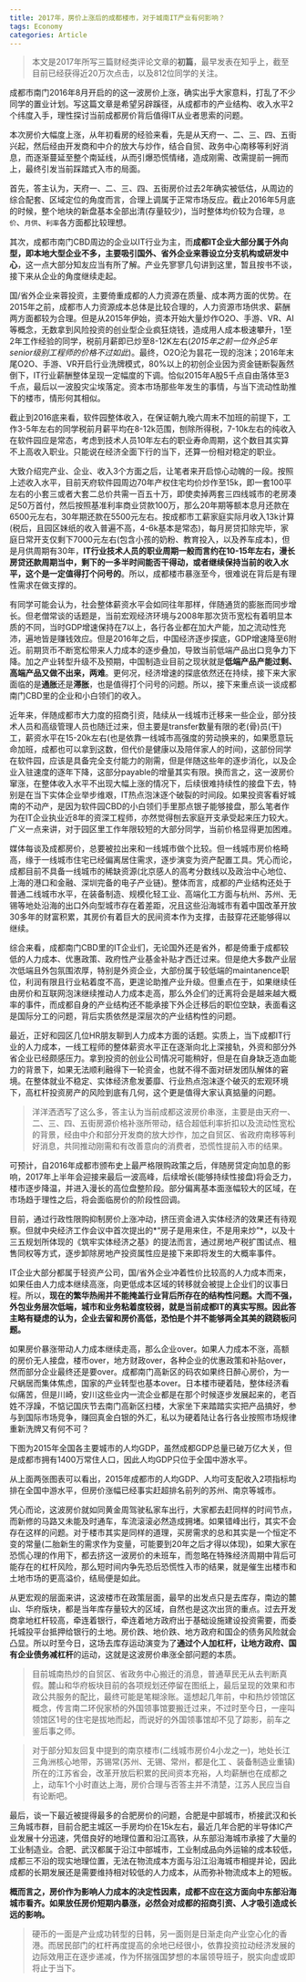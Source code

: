 ```yaml
---
title: 2017年，房价上涨后的成都楼市，对于城南IT产业有何影响？
tags: Economy
categories: Article
---
```


> 本文是2017年所写三篇财经类评论文章的**初篇**，最早发表在知乎上，截至目前已经获得近20万次点击，以及812位同学的关注。

成都市南门2016年8月开启的的这一波房价上涨，确实出乎大家意料，打乱了不少同学的置业计划。写这篇文章是希望另辟蹊径，从成都市的产业结构、收入水平2个纬度入手，理性探讨当前成都房价背后值得IT从业者思索的问题。

本次房价大幅度上涨，从年初看房的经验来看，先是从天府一、二、三、四、五街兴起，然后经由开发商和中介的放大与炒作，结合自贸、政务中心南移等利好消息，而逐渐蔓延至整个南延线，从而引爆恐慌情绪，造成刚需、改需提前一拥而上，最终引发当前踩踏式入市的局面。

首先，答主认为，天府一、二、三、四、五街房价过去2年确实被低估，从周边的综合配套、区域定位的角度而言，合理上调属于正常市场反应。截止2016年5月底的时候，整个地块的新盘基本全部出清(存量较少)，当时整体均价较为合理，`总价`、`月供`、`利率`各方面都比较理想。

其次，成都市南门CBD周边的企业以IT行业为主，而**成都IT企业大部分属于外向型，即本地大型企业不多，主要吸引国外、省外企业来蓉设立分支机构或研发中心**，这一点大部分知友应当有所了解。产业先寥寥几句讲到这里，暂且按书不谈，接下来从企业的角度继续走起。

国/省外企业来蓉投资，主要倚重成都的人力资源在质量、成本两方面的优势。在2015年之前，成都市人力资源成本总体是比较合理的，人力资源市场供求、薪酬两方面都较为合理。但是从2015年伊始，资本开始大量炒作O2O、手游、VR、AI等概念，无数拿到风险投资的创业型企业疯狂烧钱，造成用人成本极速攀升，1至2年工作经验的同学，税前月薪即已炒至8-12K左右(*2015年之前一位外企5年senior级别工程师的价格不过如此*)。最终，O2O沦为昙花一现的泡沫；2016年末尾O2O、手游、VR开启行业洗牌模式，80%以上的初创企业因为资金链断裂轰然倒下，IT行业薪酬整体呈现一定幅度的下调。恰似2015年A股5千点自由落体至3千点，最后以一波股灾尘埃落定。资本市场那些年发生的事情，与当下流动性助推下的楼市，情形何其相似。

截止到2016底来看，软件园整体收入，在保证朝九晚六周末不加班的前提下，工作3-5年左右的同学税前月薪平均在8-12k范围，刨除所得税，7-10k左右的纯收入在软件园应是常态，考虑到技术人员10年左右的职业寿命周期，这个数目其实算不上高收入职业。只能说在经济全面下行的当下，还算一份相对稳定的职业。

大致介绍完产业、企业、收入3个方面之后，让笔者来开启惊心动魄的一段。按照上述收入水平，目前天府软件园周边70年产权住宅均价炒作至15k，即一套100平左右的小套三或者大套二总价共需一百五十万，即使卖掉两套三四线城市的老房凑足50万首付，然后按照基准利率商业贷款100万，那么20年期等额本息月还款在6500元左右，30年期还款在5500元左右。按成都市工薪家庭实际月收入13k计算(税后，且园区妹纸的收入普遍不高，4-6k基本是常态)，每月房贷扣除完毕，家庭日常开支仅剩下7000元左右(包含小孩的奶粉、教育投入，以及养车成本)，但是月供周期有30年，**IT行业技术人员的职业周期一般而言约在10-15年左右，漫长房贷还款周期当中，剩下的一多半时间能否干得动，或者继续保持当前的收入水平，这个是一定值得打个问号的**。所以，成都楼市暴涨至今，很难说在背后是有理性需求在做支撑的。

有同学可能会认为，社会整体薪资水平会如同往年那样，伴随通货的膨胀而同步增长。但老僧常谈的话题是，当前宏观经济环境与2008年那次货币宽松有着明显本质的不同，当时GDP增速保持在7以上，各行各业都在加大产能，加之流动性充沛，遍地皆是赚钱效应。但是2016年之后，中国经济逐步探底，GDP增速降至6附近。前期货币不断宽松带来人力成本的逐步叠加，导致当前低端产品出口竞争力下降。加之产业转型升级不及预期，中国制造业目前之现状就是**低端产品产能过剩、高端产品又做不出来，两难**。更何况，经济增速的探底依然还在持续，接下来大家面临的是**通胀**还是**滞胀**，也是值得打个问号的问题。所以，接下来重点谈一谈成都南门CBD里的企业和小白领们的收入。

近年来，伴随成都市大力度的招商引资，陆续从一线城市迁移来一些企业，部分技术人员和高级管理人员也随迁过来，但主要是transfer数量有限的老(骨)员(干)工，薪资水平在15-20k左右(也是依靠一线城市高强度的劳动换来的，如果愿意玩命加班，成都也可以拿到这数，但代价是健康以及陪伴家人的时间)，这部份同学在软件园，应该是具备完全支付能力的刚需，但是伴随这些年的逐步消化，以及企业入驻速度的逐年下降，这部分payable的增量其实有限。换而言之，这一波房价窜涨，在整体收入水平不出现大幅上涨的情况下，后续很难持续性的接盘下去，特别是在当下实体企业举步维艰，IT热点泡沫逐个破裂的时间段。如果投资客看好城南的不动产，是因为软件园CBD的小白领们手里那点银子能够接盘，那么笔者作为在IT企业执业近8年的资深工程师，亦然觉得刨去家庭开支承受起来压力较大。广义一点来讲，对于园区里工作年限较短的大部分同学，当前价格显得更加困难。

媒体每谈及成都房价，总要被拉出来和一线城市做个比较。但一线城市房价格畸高，缘于一线城市住宅已经偏离居住需求，逐步演变为资产配置工具。凭心而论，成都目前不具备一线城市的稀缺资源(北京感人的高考分数线以及政治中心地位、上海的港口和金融、深圳完备的电子产业链)。整体而言，成都的产业结构还处于普通二线城市水平，在装备制造、规模化轻工业、高端化工方面与杭州、苏州、无锡等地处沿海的出口外向型城市存在着差距，况且这些沿海城市有着中国改革开放30多年的财富积累，其房价有着巨大的民间资本作为支撑，击鼓穿花还能够得以继续。

综合来看，成都南门CBD里的IT企业们，无论国外还是省外，都是倚重于成都较低的人力成本、优惠政策、政府性产业基金补贴才西迁过来。但是绝大多数产业层次低端且外包氛围浓厚，特别是外资企业，大部份属于较低端的maintanence职位，利润有限且行业粘着度不高，更遑论助推产业升级。但重点在于，如果继续任由房价和互联网泡沫继续推动人力成本走高，那么外企们的迁离将会是越来越大概率的事件，而成都自身的产业结构还不能承接下外企迁移后的职位空缺，表面看这是国际分工的问题，背后实质依然是深层次的产业结构性的问题。

最近，正好和园区几位HR朋友聊到人力成本方面的话题。实质上，当下成都IT行业的人力成本，一线工程师的整体薪资水平正在逐渐向北上深接轨，外资和部分外省企业已经颇感压力。拿到投资的创业公司情况可能稍好，但是在自身缺乏造血能力的背景下，如果无法顺利融得下一轮资金，也就不得不面对研发团队解体的窘境。在整体就业不稳定、实体经济愈发萎靡、行业热点泡沫逐个破灭的宏观环境下，高杠杆投资房产的风险到底有几何，这个更是值得大家认真掂量的问题。

> 洋洋洒洒写了这么多，答主认为当前成都这波房价串涨，主要是由天府一、二、三、四、五街房源价格补涨所带动，结合超低利率折扣以及流动性宽松的背景，经由中介和部分开发商的放大炒作，加之自贸区、省政府南移等利好消息，共同推动刚需和有改善意向的消费者，恐慌性提前入市的结果。

可预计，自2016年成都市颁布史上最严格限购政策之后，伴随房贷定向加息的影响，2017年上半年会迎接来最后一波高峰，后续增长(能够持续性接盘)将会乏力，楼市逐步降温，并进入漫长的高位盘整阶段。部分偏离基本面涨幅较大的区域，在市场趋于理性之后，将会面临房价的阶段性回调。

目前，通过行政性限购抑制房价上涨冲动，挤压资金进入实体经济的效果还有待观察。但就中央经济工作会议中首次提出的*“房子是用来住，不是用来炒”*，以及十三五规划所体现的《筑牢实体经济之基》的提法而言，通过房地产税扩围试点、租售同权等方式，逐步卸除房地产投资属性应是接下来即将发生的大概率事件。

IT企业大部分都属于轻资产公司，国/省外企业冲着性价比较高的人力成本而来，如果任由人力成本继续高涨，向更低成本区域的转移就会被提上企业们的议事日程。所以，**现在的繁华热闹并不能掩盖行业背后所存在的结构性问题。大而不强，外包业务层次低端，城市和业务粘着度较弱，就是当前成都IT的真实写照。因此答主略有疑虑的认为，企业去留和房价高低，恐怕是个并不能够两全其美的跷跷板问题。**

如果房价暴涨带动人力成本继续走高，那么企业over。如果人力成本不涨，高额的房价无人接盘，楼市over，地方财政over，各种企业的优惠政策和补贴over，然而部分企业最终还是要over。成都南门高新区的码农如果终日醉心房价，为一尺蜗居而集体焦虑，国家的产业转型也基本over。日本楼市硬着陆，整体经济看似痛苦，但是川崎，安川这些业内一流企业都是在那个时候逐步发展起来的，老百姓不浮躁，不惦记国庆节去南门高新区扫楼，大家坐下来踏踏实实把产品搞好，参与到国际市场竞争，赚回真金白银的外汇，私以为硬着陆让各行各业按照市场规律重新洗牌又有何不可？


下图为2015年全国各主要城市的人均GDP，虽然成都GDP总量已破万亿大关，但是成都市拥有1400万常住人口，因此人均GDP只位于全国中游水平。


从上面两张图表可以看出，2015年成都市的人均GDP、人均可支配收入2项指标均排在全国中游水平，但房价涨幅已经事实赶超排名前列的苏州、南京等城市。

凭心而论，这波房价就如同黄金周驾驶私家车出行，大家都去赶同样的时间节点，而新修的马路又未能及时通车，车流滚滚必然造成拥堵。如果错峰出行，其实不会存在这样的问题。对于楼市其实是同样的道理，买房需求的总和其实是一个恒定不变的常量(二胎新生的需求作为变量，可能要到20年之后才得以体现)，如果大家在恐慌心理的作用下，都去挤这一波房价的未班车，而忽略在特殊经济周期中背后可能存在的杠杆风险，那么短时间内争先恐后恐慌性入市的结果，就是催生出楼市和土地市场的更高溢价，结局便是如此。

从更宏观的层面来讲，这波楼市在政策层面，最早的出发点只是去库存，南边的麓山、华府版块，都是当年库存量较大的区域，自然也是这次出货的重点。过去开发商拿地杠杆较高，牵连着银行，牵连着地方政府出于基础设施建设投资需要，而委托城投平台抵押给银行的土地。房价跌、地价跌、地方政府和国企的债务风险就会凸显。所以时至今日，这场去库存运动演变为了**通过个人加杠杆，让地方政府、国有企业债务减杠杆**的运动，这就是这波房价串涨全部问题的本质。

> 目前城南热炒的自贸区、省政务中心搬迁的消息，普通草民无从去判断真假。麓山和华府板块目前的各项规划还停留在图纸上，最后呈现的效果和市政公共服务的配比，最终可能是笔糊涂账。遥想起几年前，中和热炒领馆区概念，传言南二环倪家桥的外国领事馆要搬迁过来，不过时至今日，一座叫领馆区1号的住宅是拔地而起，而说好的外国领事馆却不见了踪影，前车之鉴后事之师。

> 对于部分知友回复中提到的南京楼市(二线城市房价4小龙之一)，地处长江三角洲核心地带，苏锡常(苏州、无锡、常州，都是化工 、装备制造业重镇)所在的江苏省会，改革开放后积累的民间资本充裕，人均薪酬也在成都之上，动车1个小时直达上海，房价合理与否答主并不清楚，江苏人民应当自有论断吧。

最后，谈一下最近被提得最多的合肥房价的问题，合肥是中部城市，桥接武汉和长三角城市群，目前合肥主城区一手房均价在15k左右，最近几年合肥的半导体IC产业发展十分迅速，凭借良好的地理位置和沿江高铁，从东部沿海城市承接了大量的工业制造业。合肥、武汉都属于沿江中部城市，工业制成品向外运输的成本较低，成都三不沿的现实地理位置，无法在物流成本方面与沿江沿海城市相提并论，因此成都的长期发展还是需要维持相对较低的人力成本，从而弥补物流成本上的短板。

**概而言之，房价作为影响人力成本的决定性因素，成都不应在这方面向中东部沿海城市看齐。如果放任房价短期内暴涨，必然会对成都的招商引资、人才吸引造成长远的影响。**

> 硬币的一面是产业成功转型的日韩，另一面则是日渐走向产业空心化的香港。而居民部门的杠杆再度提高的余地已经很小，依靠投资拉动经济发展的边际效用正在逐步递减，作为怀揣强国梦想的本届领导班子，脱实向虚或即将止于当下。